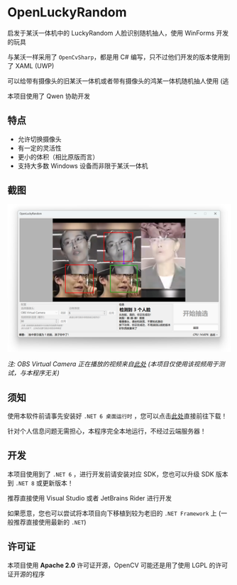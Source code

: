 # OpenLuckyRandom

启发于某沃一体机中的 LuckyRandom 人脸识别随机抽人，使用 WinForms 开发的玩具

与某沃一样采用了 `OpenCvSharp`，都是用 C# 编写，只不过他们开发的版本使用到了 XAML (UWP)

可以给带有摄像头的旧某沃一体机或者带有摄像头的鸿某一体机随机抽人使用 (逃

本项目使用了 Qwen 协助开发

## 特点

- 允许切换摄像头
- 有一定的灵活性
- 更小的体积（相比原版而言）
- 支持大多数 Windows 设备而非限于某沃一体机

## 截图

![主窗口](./screenshots/WndMain.png)

*注: OBS Virtual Camera 正在播放的视频来自[此处](https://www.bilibili.com/video/BV1ex411P7Kc) (本项目仅使用该视频用于测试，与本程序无关)*

## 须知

使用本软件前请事先安装好 `.NET 6 桌面运行时` ，您可以点击[此处](https://dotnet.microsoft.com/zh-cn/download/dotnet/6.0)直接前往下载！

针对个人信息问题无需担心，本程序完全本地运行，不经过云端服务器！

## 开发

本项目使用到了 `.NET 6` ，进行开发前请安装对应 SDK，您也可以升级 SDK 版本到 `.NET 8` 或更新版本！

推荐直接使用 Visual Studio 或者 JetBrains Rider 进行开发

如果愿意，您也可以尝试将本项目向下移植到较为老旧的 `.NET Framework` 上 (一般推荐直接使用最新的 `.NET`)

## 许可证

本项目使用 **Apache 2.0** 许可证开源，OpenCV 可能还是用了使用 LGPL 的许可证开源的程序